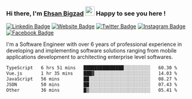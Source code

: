 ### Hi there, I'm <a href="https://ehsanbigzad.com" target="_blank">Ehsan Bigzad</a> <img src="https://media.giphy.com/media/hvRJCLFzcasrR4ia7z/giphy.gif" width="25px" height="25px"> Happy to see you here !

[![Linkedin Badge](https://img.shields.io/badge/-LinkedIn-0e76a8?style=flat-square&logo=Linkedin&logoColor=white)](https://linkedin.com/in/EhsanBigzad)
[![Website Badge](https://img.shields.io/badge/Website-3b5998?style=flat-square&logo=google-chrome&logoColor=white)](https://ehsanbigzad.com)
[![Twitter Badge](https://img.shields.io/badge/-Twitter-00acee?style=flat-square&logo=Twitter&logoColor=white)](https://twitter.com/EhsanBigzad)
[![Instagram Badge](https://img.shields.io/badge/-Instagram-e4405f?style=flat-square&logo=Instagram&logoColor=white)](https://instagram.com/ehsanbigzad/)
[![Facebook Badge](https://img.shields.io/badge/-Facebook-0088cc?style=flat-square&logo=Facebook&logoColor=white)](https://facebook.com/EhsanBigzad7)

I'm a Software Engineer with over 6 years of professional experience
in developing and implementing software solutions ranging from mobile applications development to architecting enterprise level softwares.

<!--START_SECTION:waka-->

```txt
TypeScript   6 hrs 51 mins   ███████████████░░░░░░░░░░   60.30 %
Vue.js       1 hr 35 mins    ███▓░░░░░░░░░░░░░░░░░░░░░   14.03 %
JavaScript   56 mins         ██░░░░░░░░░░░░░░░░░░░░░░░   08.27 %
JSON         50 mins         ██░░░░░░░░░░░░░░░░░░░░░░░   07.43 %
Other        36 mins         █▒░░░░░░░░░░░░░░░░░░░░░░░   05.41 %
```

<!--END_SECTION:waka-->
